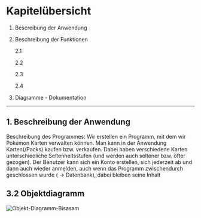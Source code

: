 # Kapitelübersicht

1. Bescreibung der Anwendung
2. Beschreibung der Funktionen 
   
   2.1

   2.2 

   2.3

   2.4 

3. Diagramme - Dokumentation
---


## 1. Beschreibung der Anwendung

Beschreibung des Programmes:
Wir erstellen ein Programm, mit dem wir Pokémon Karten verwalten können. Man kann in der  Anwendung Karten(/Packs) kaufen bzw. verkaufen. Dabei haben verschiedene Karten unterschiedliche Seltenheitsstufen (und werden auch seltener bzw. öfter gezogen). Der Benutzer kann sich ein Konto erstellen, sich jederzeit ab und dann auch wieder anmelden, auch wenn das Programm zwischendurch geschlossen wurde ( -> Datenbank), dabei bleiben seine Inhalt



## 3.2  Objektdiagramm 

![Objekt-Diagramm-Bisasam](https://www.plantuml.com/plantuml/proxy?cache=no&src=https://raw.githubusercontent.com/HEBK-BGM/Verwaltungssoftware_Team_4/main/Docs/Pflichtenheft/Diagramme/Object-Card.iuml)


